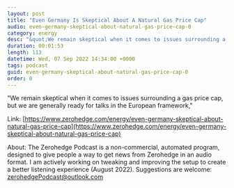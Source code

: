 ```yaml
---
layout: post
title: "Even Germany Is Skeptical About A Natural Gas Price Cap"
audio: even-germany-skeptical-about-natural-gas-price-cap-0
category: energy
desc: "&quot;We remain skeptical when it comes to issues surrounding a gas price cap, but we are generally ready for talks in the European framework,&quot; "
duration: 00:01:53
length: 113
datetime: Wed, 07 Sep 2022 14:34:00 +0000
tags: podcast
guid: even-germany-skeptical-about-natural-gas-price-cap-0
order: 0
---
```

&quot;We remain skeptical when it comes to issues surrounding a gas price cap, but we are generally ready for talks in the European framework,&quot; 

Link: [https://www.zerohedge.com/energy/even-germany-skeptical-about-natural-gas-price-cap](https://www.zerohedge.com/energy/even-germany-skeptical-about-natural-gas-price-cap)

About: The Zerohedge Podcast is a non-commercial, automated program, designed to give people a way to get news from Zerohedge in an audio format.  I am actively working on tweaking and improving the setup to create a better listening experience (August 2022).  Suggestions are welcome: [zerohedgePodcast@outlook.com](mailto:zerohedgePodcast@outlook.com)